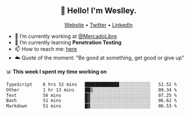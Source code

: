 <h2 align="center">👋 Hello! I'm Weslley.</h2>
<p align="center">
  <a href="http://weslleyneri.com.br">Website</a> •
  <a href="https://twitter.com/Weslley_Neri">Twitter</a> •
  <a href="https://www.linkedin.com/in/weslley-neri-3658908b">LinkedIn</a>
</p>


- 🔭 I’m currently working at [@MercadoLibre](https://github.com/mercadolibre)
- 🌱 I’m currently learning **Penetration Testing**
- 📫 How to reach me: [here](mailto:weslley39@gmail.com)
- ☁️ Quote of the moment: "Be good at something, get good or give up"

📊 **This week I spent my time working on**
<!--START_SECTION:waka-->

```txt
TypeScript    6 hrs 52 mins   █████████████░░░░░░░░░░░░   52.52 %
Other         1 hr 13 mins    ██▒░░░░░░░░░░░░░░░░░░░░░░   09.34 %
Text          56 mins         █▓░░░░░░░░░░░░░░░░░░░░░░░   07.25 %
Bash          51 mins         █▓░░░░░░░░░░░░░░░░░░░░░░░   06.62 %
Markdown      51 mins         █▓░░░░░░░░░░░░░░░░░░░░░░░   06.53 %
```

<!--END_SECTION:waka-->

<!-- Inspired by https://github.com/gruselhaus/gruselhaus -->
